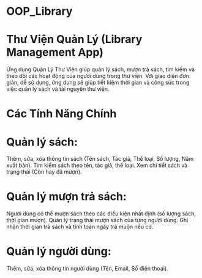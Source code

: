 # OOP_Library
# Thư Viện Quản Lý (Library Management App)
Ứng dụng Quản Lý Thư Viện giúp quản lý sách, mượn trả sách, tìm kiếm và theo dõi các hoạt động của người dùng trong thư viện. Với giao diện đơn giản, dễ sử dụng, ứng dụng sẽ giúp tiết kiệm thời gian và công sức trong việc quản lý sách và tài nguyên thư viện.

# Các Tính Năng Chính
# Quản lý sách:
Thêm, sửa, xóa thông tin sách (Tên sách, Tác giả, Thể loại, Số lượng, Năm xuất bản).
Tìm kiếm sách theo tên, tác giả, thể loại.
Xem chi tiết sách và trạng thái (Còn hay đã mượn).
# Quản lý mượn trả sách:
Người dùng có thể mượn sách theo các điều kiện nhất định (số lượng sách, thời gian mượn).
Quản lý trạng thái mượn sách của từng người dùng.
Ghi nhận thời gian trả sách và tính toán ngày trả muộn nếu có.
# Quản lý người dùng:

Thêm, sửa, xóa thông tin người dùng (Tên, Email, Số điện thoại).

